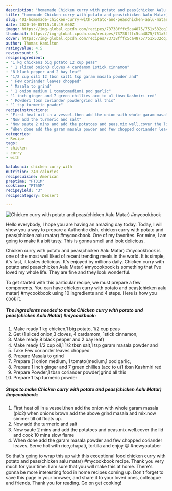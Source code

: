 ```yaml
---
description: "homemade Chicken curry with potato and peas(chicken Aalu Matar) #mycookbook recipes | how to make homemade Chicken curry with potato and peas(chicken Aalu Matar) #mycookbook"
title: "homemade Chicken curry with potato and peas(chicken Aalu Matar) #mycookbook recipes | how to make homemade Chicken curry with potato and peas(chicken Aalu Matar) #mycookbook"
slug: 401-homemade-chicken-curry-with-potato-and-peaschicken-aalu-matar-mycookbook-recipes-how-to-make-homemade-chicken-curry-with-potato-and-peaschicken-aalu-matar-mycookbook
date: 2020-10-05T15:10:49.660Z
image: https://img-global.cpcdn.com/recipes/73738fffc5ca4875/751x532cq70/chicken-curry-with-potato-and-peaschicken-aalu-matar-mycookbook-recipe-main-photo.jpg
thumbnail: https://img-global.cpcdn.com/recipes/73738fffc5ca4875/751x532cq70/chicken-curry-with-potato-and-peaschicken-aalu-matar-mycookbook-recipe-main-photo.jpg
cover: https://img-global.cpcdn.com/recipes/73738fffc5ca4875/751x532cq70/chicken-curry-with-potato-and-peaschicken-aalu-matar-mycookbook-recipe-main-photo.jpg
author: Thomas Hamilton
ratingvalue: 4.5
reviewcount: 5
recipeingredient:
- "1 kg chicken1 big potato 12 cup peas"
- " 1 sliced onion3 cloves 4 cardamom 1stick cinnamon"
- "8 black pepper and 2 bay leaf"
- "1/2 cup oil1 12 tbsn salt1 tsp garam masala powder and"
- " Few coriander leaves chopped"
- " Masala to grind"
- " 1 onion medium 1 tomatomedium1 pod garlic"
- "1 inch ginger and 7 green chillies acc to u1 tbsn Kashmiri red"
- " Powder1 tbsn coriander powdergrind all this"
- "1 tsp turmeric powder"
recipeinstructions:
- "First heat oil in a vessel.then add the onion with whole garam masala (pic2) when onions brown add the above grind masala and mix.now simmer till oil floats up."
- "Now add the turmeric and salt"
- "Now saute 2 mins and add the potatoes and peas.mix well.cover the lid and cook 10 mins slow flame"
- "When done add the garam masala powder and few chopped coriander leaves. Serve hot with rice,chapati, tortilla and enjoy 😊 #newyoutuber"
categories:
- Recipe
tags:
- chicken
- curry
- with

katakunci: chicken curry with 
nutrition: 240 calories
recipecuisine: American
preptime: "PT31M"
cooktime: "PT55M"
recipeyield: "3"
recipecategory: Dessert

---
```



![Chicken curry with potato and peas(chicken Aalu Matar) #mycookbook](https://img-global.cpcdn.com/recipes/73738fffc5ca4875/751x532cq70/chicken-curry-with-potato-and-peaschicken-aalu-matar-mycookbook-recipe-main-photo.jpg)

Hello everybody, I hope you are having an amazing day today. Today, I will show you a way to prepare a Authentic dish, chicken curry with potato and peas(chicken aalu matar) #mycookbook. One of my favorites. For mine, I am going to make it a bit tasty. This is gonna smell and look delicious.

Chicken curry with potato and peas(chicken Aalu Matar) #mycookbook is one of the most well liked of recent trending meals in the world. It is simple, it's fast, it tastes delicious. It's enjoyed by millions daily. Chicken curry with potato and peas(chicken Aalu Matar) #mycookbook is something that I've loved my whole life. They are fine and they look wonderful.




To get started with this particular recipe, we must prepare a few components. You can have chicken curry with potato and peas(chicken aalu matar) #mycookbook using 10 ingredients and 4 steps. Here is how you cook it.

<!--inarticleads1-->

##### The ingredients needed to make Chicken curry with potato and peas(chicken Aalu Matar) #mycookbook:

1. Make ready 1 kg chicken,1 big potato, 1/2 cup peas
1. Get  (1 sliced onion,3 cloves, 4 cardamom, 1stick cinnamon,
1. Make ready 8 black pepper and 2 bay leaf)
1. Make ready 1/2 cup oil,1 1/2 tbsn salt,1 tsp garam masala powder and
1. Take  Few coriander leaves chopped
1. Prepare  Masala to grind
1. Prepare  (1 onion medium, 1 tomato(medium,1 pod garlic,
1. Prepare 1 inch ginger and 7 green chillies (acc to u)1 tbsn Kashmiri red
1. Prepare  Powder,1 tbsn coriander powder)grind all this
1. Prepare 1 tsp turmeric powder




<!--inarticleads2-->

##### Steps to make Chicken curry with potato and peas(chicken Aalu Matar) #mycookbook:

1. First heat oil in a vessel.then add the onion with whole garam masala (pic2) when onions brown add the above grind masala and mix.now simmer till oil floats up.
1. Now add the turmeric and salt
1. Now saute 2 mins and add the potatoes and peas.mix well.cover the lid and cook 10 mins slow flame
1. When done add the garam masala powder and few chopped coriander leaves. Serve hot with rice,chapati, tortilla and enjoy 😊 #newyoutuber




So that's going to wrap this up with this exceptional food chicken curry with potato and peas(chicken aalu matar) #mycookbook recipe. Thank you very much for your time. I am sure that you will make this at home. There's gonna be more interesting food in home recipes coming up. Don't forget to save this page in your browser, and share it to your loved ones, colleague and friends. Thank you for reading. Go on get cooking!
